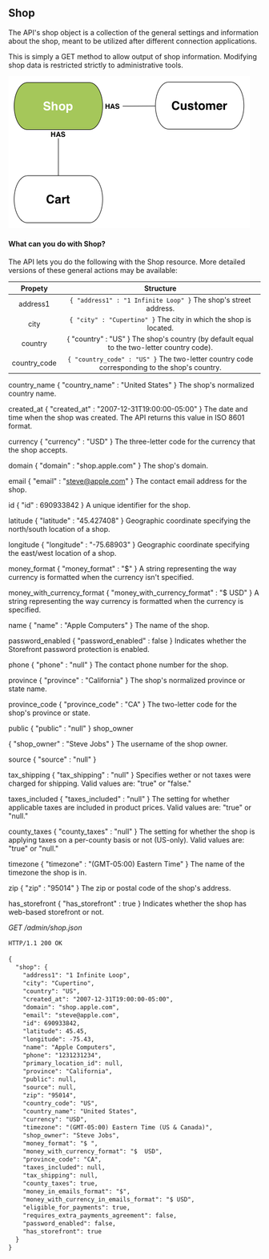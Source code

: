 ## Shop

The API's shop object is a collection of the general settings and information about the shop, meant to be utilized after different connection applications.

This is simply a GET method to allow output of shop information. Modifying shop data is restricted strictly to administrative tools.

![shop diagram](shop.png)

#### What can you do with Shop?

The API lets you do the following with the Shop resource. More detailed versions of these general actions may be available:

| Propety | Structure |
|:---:|:---:|
| address1 | `{ "address1" : "1 Infinite Loop" }` The shop's street address. |
| city | `{ "city" : "Cupertino" }` The city in which the shop is located. |
| country | { "country" : "US" } The shop's country (by default equal to the two-letter country code). |
| country_code | `{ "country_code" : "US" }` The two-letter country code corresponding to the shop's country. |

country_name
{ "country_name" : "United States" }
The shop's normalized country name.

created_at
{ "created_at" : "2007-12-31T19:00:00-05:00" }
The date and time when the shop was created. The API returns this value in ISO 8601 format.

currency
{ "currency" : "USD" }
The three-letter code for the currency that the shop accepts.

domain
{ "domain" : "shop.apple.com" }
The shop's domain.

email
{ "email" : "steve@apple.com" }
The contact email address for the shop.

id
{ "id" : 690933842 }
A unique identifier for the shop.

latitude
{ "latitude" : "45.427408" }
Geographic coordinate specifying the north/south location of a shop.

longitude
{ "longitude" : "-75.68903" }
Geographic coordinate specifying the east/west location of a shop.

money_format
{ "money_format" : "$" }
A string representing the way currency is formatted when the currency isn't specified.

money_with_currency_format
{ "money_with_currency_format" : "$ USD" }
A string representing the way currency is formatted when the currency is specified.

name
{ "name" : "Apple Computers" }
The name of the shop.

password_enabled
{ "password_enabled" : false }
Indicates whether the Storefront password protection is enabled.

phone
{ "phone" : "null" }
The contact phone number for the shop.

province
{ "province" : "California" }
The shop's normalized province or state name.

province_code
{ "province_code" : "CA" }
The two-letter code for the shop's province or state.

public
{ "public" : "null" }
shop_owner

{ "shop_owner" : "Steve Jobs" }
The username of the shop owner.

source
{ "source" : "null" }

tax_shipping
{ "tax_shipping" : "null" }
Specifies wether or not taxes were charged for shipping. Valid values are: "true" or "false."

taxes_included
{ "taxes_included" : "null" }
The setting for whether applicable taxes are included in product prices. Valid values are: "true" or "null."

county_taxes
{ "county_taxes" : "null" }
The setting for whether the shop is applying taxes on a per-county basis or not (US-only). Valid values are: "true" or "null."

timezone
{ "timezone" : "(GMT-05:00) Eastern Time" }
The name of the timezone the shop is in.

zip
{ "zip" : "95014" }
The zip or postal code of the shop's address.

has_storefront
{ "has_storefront" : true }
Indicates whether the shop has web-based storefront or not.

_GET /admin/shop.json_

```
HTTP/1.1 200 OK

{
  "shop": {
    "address1": "1 Infinite Loop",
    "city": "Cupertino",
    "country": "US",
    "created_at": "2007-12-31T19:00:00-05:00",
    "domain": "shop.apple.com",
    "email": "steve@apple.com",
    "id": 690933842,
    "latitude": 45.45,
    "longitude": -75.43,
    "name": "Apple Computers",
    "phone": "1231231234",
    "primary_location_id": null,
    "province": "California",
    "public": null,
    "source": null,
    "zip": "95014",
    "country_code": "US",
    "country_name": "United States",
    "currency": "USD",
    "timezone": "(GMT-05:00) Eastern Time (US & Canada)",
    "shop_owner": "Steve Jobs",
    "money_format": "$ ",
    "money_with_currency_format": "$  USD",
    "province_code": "CA",
    "taxes_included": null,
    "tax_shipping": null,
    "county_taxes": true,
    "money_in_emails_format": "$",
    "money_with_currency_in_emails_format": "$ USD",
    "eligible_for_payments": true,
    "requires_extra_payments_agreement": false,
    "password_enabled": false,
    "has_storefront": true
  }
}
```
